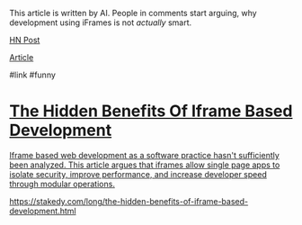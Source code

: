 This article is written by AI. People in comments start arguing, why development using iFrames is not *actually* smart.

[HN Post](https://news.ycombinator.com/item?id=29058248)

[Article](https://stakedy.com/long/the-hidden-benefits-of-iframe-based-development.html)

\#link #funny 

<div class="rich-link-card-container"><a class="rich-link-card" href="https://stakedy.com/long/the-hidden-benefits-of-iframe-based-development.html" target="_blank">
	<div class="rich-link-image-container">
		<div class="rich-link-image" style="background-image: url('https://stakedy.com/img/apple-touch-icon.png')">
	</div>
	</div>
	<div class="rich-link-card-text">
		<h1 class="rich-link-card-title">The Hidden Benefits Of Iframe Based Development</h1>
		<p class="rich-link-card-description">
		Iframe based web development as a software practice hasn't sufficiently been analyzed. This article argues that iframes allow single page apps to isolate security, improve performance, and increase developer speed through modular operations.
		</p>
		<p class="rich-link-href">
		https://stakedy.com/long/the-hidden-benefits-of-iframe-based-development.html
		</p>
	</div>
</a></div>

